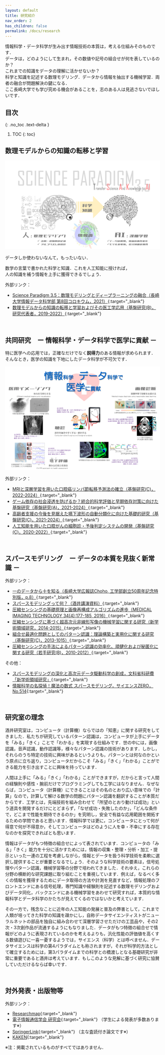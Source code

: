 ```yaml
---
layout: default
title: 研究紹介
nav_order: 2
has_children: false
permalink: /docs/research
---
```


情報科学・データ科学が生み出す情報技術の本質は，考える仕組みそのものです．<br>
データは，どのようにして生まれ，その数値や記号の組合せが何を表しているのか？<br>
これまでの知識をデータの理解に活かせないか？<br>
科学と知識を記述する数理モデリング．データから情報を抽出する機械学習．両者の融合が問題解決の鍵になる．<br>
ここ長崎大学でも学び究める機会があることを，志のある人は見逃さないでほしいです．

## 目次
{: .no_toc .text-delta }

1. TOC
{: toc}


## 数理モデルからの知識の転移と学習

![](tsakAI1080t.png)

データしか使わないなんて，もったいない．

数学の言葉で書かれた<span class="text-red-000">科</span>学と<span class="text-red-000">知</span>識．これを<span class="text-red-000">人工知能</span>に授ければ，<br>
人の知識を補う情報を上手に獲得できるでしょう．

外部リンク：
- [Science Paradigm 3.5：数理モデリングとディープラーニングの融合（長崎大学情報データ科学部 第8回コロキウム，2021）](https://www.youtube.com/embed/rjoyNXX2NK8?cc_load_policy=1){:target="_blank"}
- [数理モデルからの知識の転移と学習およびその医工学応用（基盤研究(B)，研究代表者，2019-2022）](https://kaken.nii.ac.jp/ja/grant/KAKENHI-PROJECT-19H04177/){:target="_blank"}


<br>

## 共同研究　ー 情報科学・データ科学で医学に貢献 －

特に<span class="text-blue-100">医学</span>への応用では，正確なだけでなく**説得力**のある<span class="text-blue-100">情報</span>が求められます．<br>
そんなとき，医学の知識を下地にした<span class="text-blue-100">データ科学</span>が不可欠です．

![](jw_med1080t.png)

外部リンク：
- [MRIと深層学習を用いた口腔癌リンパ節転移予測法の確立（基盤研究(C)，2022-2024）](https://kaken.nii.ac.jp/ja/grant/KAKENHI-PROJECT-22K10150/){:target="_blank"}
- [ゲーム依存の社会浸透を防げるか？統合的科学評価と早期依存対策に向けた基盤研究（基盤研究(A)，2021-2024）](https://kaken.nii.ac.jp/ja/grant/KAKENHI-PROJECT-21H04853/){:target="_blank"}
- [高齢者支援の今後を見据えた嚥下波形の自動分類化に向けた基礎的研究（基盤研究(C)，2021-2024）](https://kaken.nii.ac.jp/ja/grant/KAKENHI-PROJECT-21K12773/){:target="_blank"}
- [人工知能を用いた口腔がんの細胞診・予後判定システムの開発（基盤研究(C)，2020-2022）](https://kaken.nii.ac.jp/ja/grant/KAKENHI-PROJECT-20K10163/){:target="_blank"}

<br>

## スパースモデリング　ー データの本質を見抜く新常識 －

外部リンク：
- [一のデータから十を知る（長崎大学広報誌Choho, 工学部創立50周年記念特別版，p.8）](http://www.eng.nagasaki-u.ac.jp/data/choho_50th.pdf#page=8){:target="_blank"}
- [スパースモデリングって何？（酒井講演資料）](https://sites.google.com/site/tsakailab/lecture){:target="_blank"}
- [圧縮センシングの基礎原理と画像再構成アルゴリズムの進歩（MEDICAL IMAGING TECHNOLOGY 34(4):177-185, 2016）](https://doi.org/10.11409/mit.34.177){:target="_blank"}
- [圧縮センシングに基づく超高次元非線形写像の機械学習に関する研究（新学術領域研究，2014-2015）](https://kaken.nii.ac.jp/ja/grant/KAKENHI-PUBLICLY-26120526/){:target="_blank"}
- [組合せ最適化問題としてのパターン認識：理論構築と実用化に関する研究（基盤研究(C)，2013-1015）](https://kaken.nii.ac.jp/ja/grant/KAKENHI-PROJECT-25330200/){:target="_blank"}
- [圧縮センシングの手法によるパターン認識の効率化、頑健化および秘匿化に関する研究（若手研究(B)，2010-2012）](https://kaken.nii.ac.jp/ja/grant/KAKENHI-PROJECT-22700163/){:target="_blank"}

その他：
- [スパースモデリングの深化と高次元データ駆動科学の創成，文科省科研費「新学術領域研究」](http://sparse-modeling.jp/about/){:target="_blank"}
- [情報科学の名探偵！魔法の数式 スパースモデリング，サイエンスZERO，No.514](https://www.google.co.jp/search?safe=off&biw=1089&bih=935&ei=VIwBWpnuLISW8gXokKrgDA&q=%E6%83%85%E5%A0%B1%E7%A7%91%E5%AD%A6%E3%81%AE%E5%90%8D%E6%8E%A2%E5%81%B5%EF%BC%81%E9%AD%94%E6%B3%95%E3%81%AE%E6%95%B0%E5%BC%8F+%E3%82%B9%E3%83%91%E3%83%BC%E3%82%B9%E3%83%A2%E3%83%87%E3%83%AA%E3%83%B3%E3%82%B0+%E3%82%B5%E3%82%A4%E3%82%A8%E3%83%B3%E3%82%B9ZERO+No.514&oq=%E6%83%85%E5%A0%B1%E7%A7%91%E5%AD%A6%E3%81%AE%E5%90%8D%E6%8E%A2%E5%81%B5%EF%BC%81%E9%AD%94%E6%B3%95%E3%81%AE%E6%95%B0%E5%BC%8F+%E3%82%B9%E3%83%91%E3%83%BC%E3%82%B9%E3%83%A2%E3%83%87%E3%83%AA%E3%83%B3%E3%82%B0+%E3%82%B5%E3%82%A4%E3%82%A8%E3%83%B3%E3%82%B9ZERO+No.514&gs_l=psy-ab.12..35i39k1.13784.16996.0.22392.4.4.0.0.0.0.104.387.3j1.4.0....0...1.1.64.psy-ab..0.2.199....0.Yx6lF_k00Fk){:target="_blank"}


<br>

## 研究室の理念

酒井研究室は，コンピュータ（計算機）ならではの「知恵」に関する研究をしてきました．私たちが研究しているパターン認識は，コンピュータが上手にデータを「みる」「きく」ことで「わかる」を実現する仕組みです．世の中には，画像認識，音声認識，動作認識等，様々なパターン認識の技術があります．しかし，それらのうち特定の技術に興味があるというよりも，パターンとは何なのかという原点に立ち返り，コンピュータだからこそ「みる」「きく」「わかる」ことができる能力を引き出すことに興味を持っています．

人間は上手に「みる」「きく」「わかる」ことができますが，だからと言って人間の経験則や感性・腕前だけでプログラミングしても工学にはなりません．なぜならば，コンピュータ（計算機）にできることはその名のとおり広い意味での「計算」なので，計算して解ける数学の問題にパターン認識を翻訳することが本質だからです．工学とは，先端技術を組み合わせて「所望のとおり動けば成功」という道具を開発するだけにとどまらず，「なぜ成功・失敗したのか」，「どんな条件で，どこまで性能を期待できるのか」を究明し，安全で有益な応用範囲を開拓するための学問であると思います．情報科学では更に，コンピュータにとって何が得意で何が不得意か，そしてコンピュータはどのように人を幸・不幸にする存在なのかを探究できればとも思います．

情報はデータがもつ特徴の組合せによって表されています．コンピュータの「みる」「きく」能力を十分に活かすためには，情報の収集・整理・分析・加工・提示といった一連の工程を考慮しながら，情報とデータを扱う科学技術を柔軟に選択し提供することが重要となるでしょう．そのような科学技術の要素は，信号処理やパターン認識，機械学習等の分野で培われてきました．それゆえ，これらの分野の横断的な研究課題に取り組むことを重視しています．例えば，なるべく多くの情報を獲得するためにデータ取得の方法や計測を見直すなど，情報処理のフロントエンドにある信号処理，専門知識や経験則を記述する数理モデリングおよびデータ同化，バックエンドにある機械学習をあわせて研究すれば，本質的な情報科学とデータ科学のかたちが見えてくるのではないかと考えています．

その一方で，残念なことに近年の人工知能の発展と普及の弊害として，これまで人類が培ってきた科学の知識を疎かにし，自称データサイエンティストがニューラルネットの部品を独自に組み合わせて深層学習させただけの工芸品や，その2次・3次創作品が流通するようにもなりました．データがもつ特徴の組合せで情報がどのように表現されているのかを考えるよりも，汎化性能の評価値を高くする数値遊びに一喜一憂するようでは，サイエンス（科学）とは呼べません．データサイエンスは科学の第4パラダイムとも称されますが，それが科学的方法として確立するためには，第3パラダイムまでの科学との橋渡しとなる基礎研究が非常に重要であると酒井は考えています．もしこのような見解に基づく研究に協賛していただけるならば幸いです．


<br>

## 対外発表・出版物等

外部リンク：
- [Researchmap](https://researchmap.jp/tsakai/){:target="_blank"}
- [電子情報通信学会 研究会](https://ken.ieice.org/ken/search/index.php?instsoc=&tgid=&year=39&region=0&sch1=1&schkey=&pnum=0&psize=2&psort=1&layout=&lang=jpn&term=&pskey=%E9%85%92%E4%BA%95+%E6%99%BA%E5%BC%A5&ps2=1&search_mode=form){:target="_blank"} （学生による発表が多数あります※）
- [SpringerLink](https://link.springer.com/search/page/1?date-facet-mode=between&dc.creator=%22Tomoya+Sakai%22&sortOrder=newestFirst&showAll=true&query=%28Nagasaki%2C+OR+Chiba%29){:target="_blank"} （主な査読付き論文です※）
- [KAKEN](https://nrid.nii.ac.jp/ja/nrid/1000030345003/){:target="_blank"}

※注：掲載されているものがすべてではありません．
